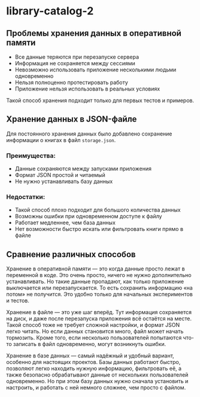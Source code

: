 # library-catalog-2

## Проблемы хранения данных в оперативной памяти

- Все данные теряются при перезапуске сервера
- Информация не сохраняется между сессиями
- Невозможно использовать приложение несколькими людьми одновременно
- Нельзя полноценно протестировать работу
- Приложение нельзя использовать в реальных условиях

Такой способ хранения подходит только для первых тестов и примеров.


## Хранение данных в JSON-файле

Для постоянного хранения данных было добавлено сохранение информации о книгах в файл `storage.json`.

### Преимущества:

- Данные сохраняются между запусками приложения
- Формат JSON простой и читаемый
- Не нужно устанавливать базу данных

### Недостатки:

- Такой способ плохо подходит для большого количества данных
- Возможны ошибки при одновременном доступе к файлу
- Работает медленнее, чем база данных
- Нет возможности быстро искать или фильтровать книги прямо в файле


## Сравнение различных способов

Хранение в оперативной памяти — это когда данные просто лежат в переменной в коде. Это очень просто, ничего не нужно дополнительно устанавливать. Но такие данные пропадают, как только приложение выключается или перезапускается. То есть сохранить информацию «на потом» не получится. Это удобно только для начальных экспериментов и тестов.

Хранение в файле — это уже шаг вперёд. Тут информация сохраняется на диск, и даже после перезапуска приложения всё остаётся на месте. Такой способ тоже не требует сложной настройки, и формат JSON легко читать. Но если данных становится много, файл может начать тормозить. Кроме того, если несколько пользователей попытаются что-то записать в файл одновременно, могут возникнуть ошибки.

Хранение в базе данных — самый надёжный и удобный вариант, особенно для настоящих проектов. Базы данных работают быстро, позволяют легко находить нужную информацию, фильтровать её, а также безопасно обрабатывают данные от нескольких пользователей одновременно. Но при этом базу данных нужно сначала установить и настроить, и работать с ней немного сложнее, чем просто с файлом.
